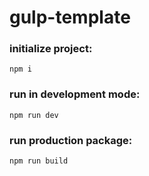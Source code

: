# gulp-template

### initialize project:
`npm i`

### run in development mode:
`npm run dev`

### run production package:
`npm run build`
